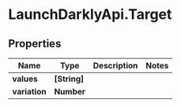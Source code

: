 # LaunchDarklyApi.Target

## Properties

Name | Type | Description | Notes
------------ | ------------- | ------------- | -------------
**values** | **[String]** |  | 
**variation** | **Number** |  | 


